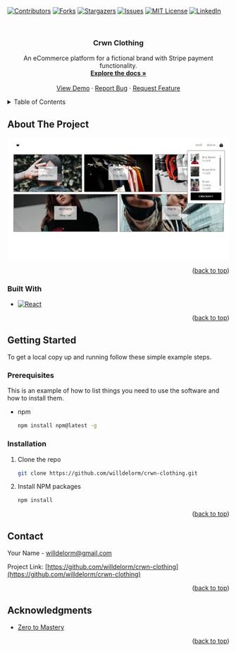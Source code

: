 <a name="readme-top"></a>

<!-- PROJECT SHIELDS -->
[![Contributors][contributors-shield]][contributors-url]
[![Forks][forks-shield]][forks-url]
[![Stargazers][stars-shield]][stars-url]
[![Issues][issues-shield]][issues-url]
[![MIT License][license-shield]][license-url]
[![LinkedIn][linkedin-shield]][linkedin-url]



<!-- PROJECT LOGO -->
<br />
<div align="center">

<h3 align="center">Crwn Clothing</h3>

  <p align="center">
    An eCommerce platform for a fictional brand with Stripe payment functionality.
    <br />
    <a href="https://github.com/willdelorm/crwn-clothing"><strong>Explore the docs »</strong></a>
    <br />
    <br />
    <a href="https://github.com/willdelorm/crwn-clothing">View Demo</a>
    ·
    <a href="https://github.com/willdelorm/crwn-clothing/issues">Report Bug</a>
    ·
    <a href="https://github.com/willdelorm/crwn-clothing/issues">Request Feature</a>
  </p>
</div>



<!-- TABLE OF CONTENTS -->
<details>
  <summary>Table of Contents</summary>
  <ol>
    <li>
      <a href="#about-the-project">About The Project</a>
      <ul>
        <li><a href="#built-with">Built With</a></li>
      </ul>
    </li>
    <li>
      <a href="#getting-started">Getting Started</a>
      <ul>
        <li><a href="#prerequisites">Prerequisites</a></li>
        <li><a href="#installation">Installation</a></li>
      </ul>
    </li>
    <li><a href="#usage">Usage</a></li>
    <li><a href="#roadmap">Roadmap</a></li>
    <li><a href="#contributing">Contributing</a></li>
    <li><a href="#license">License</a></li>
    <li><a href="#contact">Contact</a></li>
    <li><a href="#acknowledgments">Acknowledgments</a></li>
  </ol>
</details>



<!-- ABOUT THE PROJECT -->
## About The Project

[![Product Name Screen Shot][product-screenshot]](https://example.com)

<p align="right">(<a href="#readme-top">back to top</a>)</p>



### Built With

* [![React][React.js]][React-url]

<p align="right">(<a href="#readme-top">back to top</a>)</p>



<!-- GETTING STARTED -->
## Getting Started

To get a local copy up and running follow these simple example steps.

### Prerequisites

This is an example of how to list things you need to use the software and how to install them.
* npm
  ```sh
  npm install npm@latest -g
  ```

### Installation

1. Clone the repo
   ```sh
   git clone https://github.com/willdelorm/crwn-clothing.git
   ```
2. Install NPM packages
   ```sh
   npm install
   ```

<p align="right">(<a href="#readme-top">back to top</a>)</p>



<!-- CONTACT -->
## Contact

Your Name - willdelorm@gmail.com

Project Link: [https://github.com/willdelorm/crwn-clothing](https://github.com/willdelorm/crwn-clothing)

<p align="right">(<a href="#readme-top">back to top</a>)</p>



<!-- ACKNOWLEDGMENTS -->
## Acknowledgments

* [Zero to Mastery](https://zerotomastery.io)

<p align="right">(<a href="#readme-top">back to top</a>)</p>



<!-- MARKDOWN LINKS & IMAGES -->
<!-- https://www.markdownguide.org/basic-syntax/#reference-style-links -->
[contributors-shield]: https://img.shields.io/github/contributors/willdelorm/crwn-clothing.svg?style=for-the-badge
[contributors-url]: https://github.com/willdelorm/crwn-clothing/graphs/contributors
[forks-shield]: https://img.shields.io/github/forks/willdelorm/crwn-clothing.svg?style=for-the-badge
[forks-url]: https://github.com/willdelorm/crwn-clothing/network/members
[stars-shield]: https://img.shields.io/github/stars/willdelorm/crwn-clothing.svg?style=for-the-badge
[stars-url]: https://github.com/willdelorm/crwn-clothing/stargazers
[issues-shield]: https://img.shields.io/github/issues/willdelorm/crwn-clothing.svg?style=for-the-badge
[issues-url]: https://github.com/willdelorm/crwn-clothing/issues
[license-shield]: https://img.shields.io/github/license/willdelorm/crwn-clothing.svg?style=for-the-badge
[license-url]: https://github.com/willdelorm/crwn-clothing/blob/master/LICENSE.txt
[linkedin-shield]: https://img.shields.io/badge/-LinkedIn-black.svg?style=for-the-badge&logo=linkedin&colorB=555
[linkedin-url]: https://linkedin.com/in/willdelorm
[product-screenshot]: public/screenshot.png
[React.js]: https://img.shields.io/badge/React-20232A?style=for-the-badge&logo=react&logoColor=61DAFB
[React-url]: https://reactjs.org/